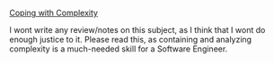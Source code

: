 [Coping with Complexity](https://snafucatchers.github.io/) 
 
I wont write any review/notes on this subject, as I think that I wont do enough justice to it. Please read this, as containing and analyzing complexity is a much-needed skill for a Software Engineer.

